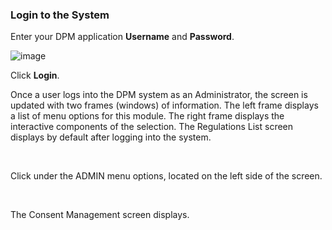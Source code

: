 ### Login to the System

Enter your DPM application **Username** and **Password**.

![image](/articles/demo_project/DPM_Demo_Project/images/08_01_Consent_AdminLogin.jpg)                                

Click **Login**. 

Once a user logs into the DPM system as an Administrator, the screen is updated with two frames (windows) of information. The left frame displays a list of menu options for this module. The right frame displays the interactive components of the selection. The Regulations List screen displays by default after logging into the system.

​     

Click   under the ADMIN menu options, located on the left side of the screen. 

​     

The Consent Management screen displays.
